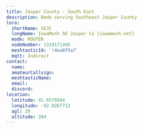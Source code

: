```yaml
---
title: Jasper County - South East
description: Node serving Southeast Jasper County
lora:
  shortName: SEJC
  longName: IowaMesh SE Jasper Co [iowamesh.net]
  mode: ROUTER
  nodeNumber: 1319171495
  meshtasticId: '!4ea0f5a7'
  mqtt: Indirect
contact:
  name: 
  amateurCallsign: 
  meshtasticName: 
  email: 
  discord: 
location:
  latitude: 41.6579584
  longitude: -92.9267712
  agl: 20
  altitude: 284
---
```

